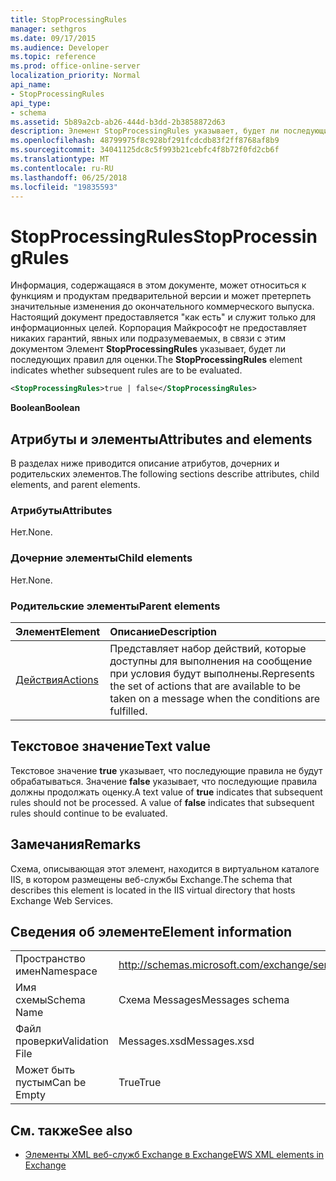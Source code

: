 ```yaml
---
title: StopProcessingRules
manager: sethgros
ms.date: 09/17/2015
ms.audience: Developer
ms.topic: reference
ms.prod: office-online-server
localization_priority: Normal
api_name:
- StopProcessingRules
api_type:
- schema
ms.assetid: 5b89a2cb-ab26-444d-b3dd-2b3858872d63
description: Элемент StopProcessingRules указывает, будет ли последующих правил для оценки.
ms.openlocfilehash: 48799975f8c928bf291fcdcdb83f2ff8768af8b9
ms.sourcegitcommit: 34041125dc8c5f993b21cebfc4f8b72f0fd2cb6f
ms.translationtype: MT
ms.contentlocale: ru-RU
ms.lasthandoff: 06/25/2018
ms.locfileid: "19835593"
---
```

# <a name="stopprocessingrules"></a><span data-ttu-id="d9332-103">StopProcessingRules</span><span class="sxs-lookup"><span data-stu-id="d9332-103">StopProcessingRules</span></span>

<span data-ttu-id="d9332-104">Информация, содержащаяся в этом документе, может относиться к функциям и продуктам предварительной версии и может претерпеть значительные изменения до окончательного коммерческого выпуска. Настоящий документ предоставляется "как есть" и служит только для информационных целей. Корпорация Майкрософт не предоставляет никаких гарантий, явных или подразумеваемых, в связи с этим документом Элемент **StopProcessingRules** указывает, будет ли последующих правил для оценки.</span><span class="sxs-lookup"><span data-stu-id="d9332-104">The **StopProcessingRules** element indicates whether subsequent rules are to be evaluated.</span></span> 
  
```XML
<StopProcessingRules>true | false</StopProcessingRules>
```

 <span data-ttu-id="d9332-105">**Boolean**</span><span class="sxs-lookup"><span data-stu-id="d9332-105">**Boolean**</span></span>
## <a name="attributes-and-elements"></a><span data-ttu-id="d9332-106">Атрибуты и элементы</span><span class="sxs-lookup"><span data-stu-id="d9332-106">Attributes and elements</span></span>

<span data-ttu-id="d9332-107">В разделах ниже приводится описание атрибутов, дочерних и родительских элементов.</span><span class="sxs-lookup"><span data-stu-id="d9332-107">The following sections describe attributes, child elements, and parent elements.</span></span>
  
### <a name="attributes"></a><span data-ttu-id="d9332-108">Атрибуты</span><span class="sxs-lookup"><span data-stu-id="d9332-108">Attributes</span></span>

<span data-ttu-id="d9332-109">Нет.</span><span class="sxs-lookup"><span data-stu-id="d9332-109">None.</span></span>
  
### <a name="child-elements"></a><span data-ttu-id="d9332-110">Дочерние элементы</span><span class="sxs-lookup"><span data-stu-id="d9332-110">Child elements</span></span>

<span data-ttu-id="d9332-111">Нет.</span><span class="sxs-lookup"><span data-stu-id="d9332-111">None.</span></span>
  
### <a name="parent-elements"></a><span data-ttu-id="d9332-112">Родительские элементы</span><span class="sxs-lookup"><span data-stu-id="d9332-112">Parent elements</span></span>

|<span data-ttu-id="d9332-113">**Элемент**</span><span class="sxs-lookup"><span data-stu-id="d9332-113">**Element**</span></span>|<span data-ttu-id="d9332-114">**Описание**</span><span class="sxs-lookup"><span data-stu-id="d9332-114">**Description**</span></span>|
|:-----|:-----|
|[<span data-ttu-id="d9332-115">Действия</span><span class="sxs-lookup"><span data-stu-id="d9332-115">Actions</span></span>](actions.md) <br/> |<span data-ttu-id="d9332-116">Представляет набор действий, которые доступны для выполнения на сообщение при условия будут выполнены.</span><span class="sxs-lookup"><span data-stu-id="d9332-116">Represents the set of actions that are available to be taken on a message when the conditions are fulfilled.</span></span>  <br/> |
   
## <a name="text-value"></a><span data-ttu-id="d9332-117">Текстовое значение</span><span class="sxs-lookup"><span data-stu-id="d9332-117">Text value</span></span>

<span data-ttu-id="d9332-p101">Текстовое значение **true** указывает, что последующие правила не будут обрабатываться. Значение **false** указывает, что последующие правила должны продолжать оценку.</span><span class="sxs-lookup"><span data-stu-id="d9332-p101">A text value of **true** indicates that subsequent rules should not be processed. A value of **false** indicates that subsequent rules should continue to be evaluated.</span></span> 
  
## <a name="remarks"></a><span data-ttu-id="d9332-120">Замечания</span><span class="sxs-lookup"><span data-stu-id="d9332-120">Remarks</span></span>

<span data-ttu-id="d9332-121">Схема, описывающая этот элемент, находится в виртуальном каталоге IIS, в котором размещены веб-службы Exchange.</span><span class="sxs-lookup"><span data-stu-id="d9332-121">The schema that describes this element is located in the IIS virtual directory that hosts Exchange Web Services.</span></span>
  
## <a name="element-information"></a><span data-ttu-id="d9332-122">Сведения об элементе</span><span class="sxs-lookup"><span data-stu-id="d9332-122">Element information</span></span>

|||
|:-----|:-----|
|<span data-ttu-id="d9332-123">Пространство имен</span><span class="sxs-lookup"><span data-stu-id="d9332-123">Namespace</span></span>  <br/> |http://schemas.microsoft.com/exchange/services/2006/messages  <br/> |
|<span data-ttu-id="d9332-124">Имя схемы</span><span class="sxs-lookup"><span data-stu-id="d9332-124">Schema Name</span></span>  <br/> |<span data-ttu-id="d9332-125">Схема Messages</span><span class="sxs-lookup"><span data-stu-id="d9332-125">Messages schema</span></span>  <br/> |
|<span data-ttu-id="d9332-126">Файл проверки</span><span class="sxs-lookup"><span data-stu-id="d9332-126">Validation File</span></span>  <br/> |<span data-ttu-id="d9332-127">Messages.xsd</span><span class="sxs-lookup"><span data-stu-id="d9332-127">Messages.xsd</span></span>  <br/> |
|<span data-ttu-id="d9332-128">Может быть пустым</span><span class="sxs-lookup"><span data-stu-id="d9332-128">Can be Empty</span></span>  <br/> |<span data-ttu-id="d9332-129">True</span><span class="sxs-lookup"><span data-stu-id="d9332-129">True</span></span>  <br/> |
   
## <a name="see-also"></a><span data-ttu-id="d9332-130">См. также</span><span class="sxs-lookup"><span data-stu-id="d9332-130">See also</span></span>



- [<span data-ttu-id="d9332-131">Элементы XML веб-служб Exchange в Exchange</span><span class="sxs-lookup"><span data-stu-id="d9332-131">EWS XML elements in Exchange</span></span>](ews-xml-elements-in-exchange.md)

